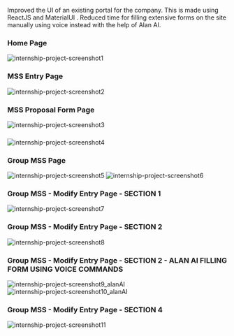 Improved the UI of an existing portal for the company. This is made using ReactJS and MaterialUI .
Reduced time for filling extensive forms on the site manually using voice instead with the help of Alan AI. 

### Home Page
![internship-project-screenshot1](https://github.com/ViditaShetty/Internship-Project-ReactJS/assets/96463276/531acb49-1a57-432c-8063-3f3608f657b7)

### MSS Entry Page
![internship-project-screenshot2](https://github.com/ViditaShetty/Internship-Project-ReactJS/assets/96463276/e7e610bc-a104-43e5-bd98-44f9a075e52c)
### MSS Proposal Form Page
![internship-project-screenshot3](https://github.com/ViditaShetty/Internship-Project-ReactJS/assets/96463276/19580d5a-33ba-4b74-b50a-a6e3ed5a33d8)
###
![internship-project-screenshot4](https://github.com/ViditaShetty/Internship-Project-ReactJS/assets/96463276/4335287f-640e-484e-b49e-132fd40a46de)

### Group MSS Page
![internship-project-screenshot5](https://github.com/ViditaShetty/Internship-Project-ReactJS/assets/96463276/1f1d6a38-5ab3-47fa-bb77-7dc14638c296)
![internship-project-screenshot6](https://github.com/ViditaShetty/Internship-Project-ReactJS/assets/96463276/634b7c2b-671d-4370-85b0-08dd4e9ce844)
### Group MSS - Modify Entry Page - SECTION 1
![internship-project-screenshot7](https://github.com/ViditaShetty/Internship-Project-ReactJS/assets/96463276/a80a989d-5e3d-400b-ba4d-0946f7a6ac1d)
### Group MSS - Modify Entry Page - SECTION 2 
![internship-project-screenshot8](https://github.com/ViditaShetty/Internship-Project-ReactJS/assets/96463276/a6eda05b-441e-4470-b9ad-3291fa529d02)
### Group MSS - Modify Entry Page - SECTION 2 - ALAN AI FILLING FORM USING VOICE COMMANDS
![internship-project-screenshot9_alanAI](https://github.com/ViditaShetty/Internship-Project-ReactJS/assets/96463276/f424fbe7-4b85-4f6f-b8fa-3c8a2470e66f)
![internship-project-screenshot10_alanAI](https://github.com/ViditaShetty/Internship-Project-ReactJS/assets/96463276/d0a281ec-0a6c-4c90-bc84-c0aacdb471bf)
### Group MSS - Modify Entry Page - SECTION 4
![internship-project-screenshot11](https://github.com/ViditaShetty/Internship-Project-ReactJS/assets/96463276/7bc622fa-098c-4264-aa37-c1d3eec1a7dd)

